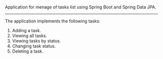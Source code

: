 Application for menage of tasks list using Spring Boot and Spring Data JPA.
___
The application implements the following tasks:
1. Adding a task.  
2. Viewing all tasks.  
3. Viewing tasks by status.  
4. Changing task status.  
5. Deleting a task.  
